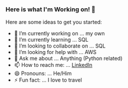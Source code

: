 ### Here is what I'm Working on!  👋


Here are some ideas to get you started:

- 🔭 I’m currently working on ... my own
- 🌱 I’m currently learning ... SQL
- 👯 I’m looking to collaborate on ... SQL
- 🤔 I’m looking for help with ... AWS
- 💬 Ask me about ... Anything (Python related)
- 📫 How to reach me: ... [LinkedIn](https://www.linkedin.com/in/fermelis/)
- 😄 Pronouns: ... He/Him
- ⚡ Fun fact: ... I love to travel
